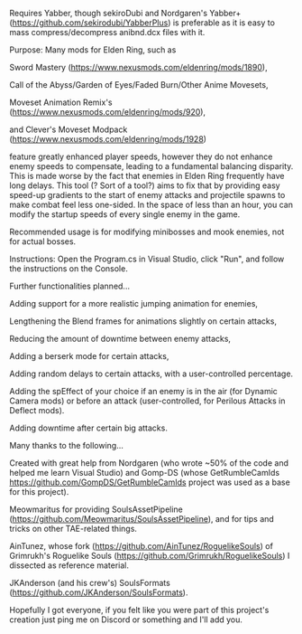 Requires Yabber, though sekiroDubi and Nordgaren's Yabber+ (https://github.com/sekirodubi/YabberPlus) is preferable as it is easy to mass compress/decompress anibnd.dcx files with it.

Purpose: Many mods for Elden Ring, such as 

Sword Mastery (https://www.nexusmods.com/eldenring/mods/1890), 

Call of the Abyss/Garden of Eyes/Faded Burn/Other Anime Movesets, 

Moveset Animation Remix's (https://www.nexusmods.com/eldenring/mods/920),

and Clever's Moveset Modpack (https://www.nexusmods.com/eldenring/mods/1928)

feature greatly enhanced player speeds, however they do not enhance enemy speeds to compensate, leading to a fundamental balancing disparity. This is made worse by the fact that enemies in Elden Ring frequently have long delays. This tool (? Sort of a tool?) aims to fix that by providing easy speed-up gradients to the start of enemy attacks and projectile spawns to make combat feel less one-sided. In the space of less than an hour, you can modify the startup speeds of every single enemy in the game.

Recommended usage is for modifying minibosses and mook enemies, not for actual bosses.

Instructions: Open the Program.cs in Visual Studio, click "Run", and follow the instructions on the Console.

Further functionalities planned...

Adding support for a more realistic jumping animation for enemies,

Lengthening the Blend frames for animations slightly on certain attacks,

Reducing the amount of downtime between enemy attacks,

Adding a berserk mode for certain attacks,

Adding random delays to certain attacks, with a user-controlled percentage.

Adding the spEffect of your choice if an enemy is in the air (for Dynamic Camera mods) or before an attack (user-controlled, for Perilous Attacks in Deflect mods).

Adding downtime after certain big attacks.

Many thanks to the following...

Created with great help from Nordgaren (who wrote ~50% of the code and helped me learn Visual Studio) and Gomp-DS (whose GetRumbleCamIds https://github.com/GompDS/GetRumbleCamIds project was used as a base for this project).

Meowmaritus for providing SoulsAssetPipeline (https://github.com/Meowmaritus/SoulsAssetPipeline), and for tips and tricks on other TAE-related things.

AinTunez, whose fork (https://github.com/AinTunez/RoguelikeSouls) of Grimrukh's Roguelike Souls (https://github.com/Grimrukh/RoguelikeSouls) I dissected as reference material.

JKAnderson (and his crew's) SoulsFormats (https://github.com/JKAnderson/SoulsFormats).

Hopefully I got everyone, if you felt like you were part of this project's creation just ping me on Discord or something and I'll add you.
